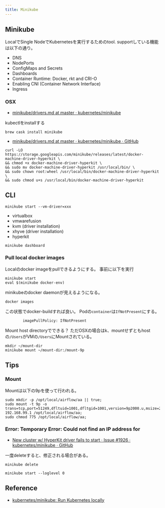 ```yaml
---
title: Minikube
---
```


## Minikube
LocalでSingle NodeでKubernetesを実行するためのtool.
supportしている機能は以下の通り。

* DNS
* NodePorts
* ConfigMaps and Secrets
* Dashboards
* Container Runtime: Docker, rkt and CRI-O
* Enabling CNI (Container Network Interface)
* Ingress


### OSX
* [minikube/drivers.md at master · kubernetes/minikube](https://github.com/kubernetes/minikube/blob/master/docs/drivers.md#kvm-driver)

kubectlをinstallする

```
brew cask install minikube
```

* [minikube/drivers.md at master · kubernetes/minikube · GitHub](https://github.com/kubernetes/minikube/blob/master/docs/drivers.md#hyperkit-driver)

```
curl -LO https://storage.googleapis.com/minikube/releases/latest/docker-machine-driver-hyperkit \
&& chmod +x docker-machine-driver-hyperkit \
&& sudo mv docker-machine-driver-hyperkit /usr/local/bin/ \
&& sudo chown root:wheel /usr/local/bin/docker-machine-driver-hyperkit \
&& sudo chmod u+s /usr/local/bin/docker-machine-driver-hyperkit
```

## CLI

```
minikube start --vm-driver=xxx
```

* virtualbox
* vmwarefusion
* kvm (driver installation)
* xhyve (driver installation)
* hyperkit

```
minikube dashboard
```

### Pull local docker images
Localのdocker imageをpullできるようにする。
事前に以下を実行

```
minikube start
eval $(minikube docker-env)
```

minikubeのdocker daemonが見えるようになる。

```
docker images
```

この状態でdocker-buildすれば良い。
Podの`container`は`IfNotPresent`にする。


```
        imagePullPolicy: IfNotPresent
```

Mount host directoryでできる？
ただOSXの場合はk、mountせずともhostの`/Users`がVMの`/Users`にMountされている。

```
mkdir ~/mount-dir
minikube mount ~/mount-dir:/mount-9p
```

## Tips

### Mount
Mountは以下の9pを使って行われる。

```
sudo mkdir -p /opt/local/airflow/aa || true;
sudo mount -t 9p -o trans=tcp,port=51249,dfltuid=1001,dfltgid=1001,version=9p2000.u,msize=262144 192.168.99.1 /opt/local/airflow/aa;
sudo chmod 775 /opt/local/airflow/aa;
```

### Error: Temporary Error: Could not find an IP address for
* [New cluster w/ HyperKit driver fails to start · Issue #1926 · kubernetes/minikube · GitHub](https://github.com/kubernetes/minikube/issues/1926)

一度deleteすると、修正される場合がある。

```
minikube delete
```

```
minikube start --loglevel 0
```

## Reference
* [kubernetes/minikube: Run Kubernetes locally](https://github.com/kubernetes/minikube)
